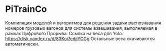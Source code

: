 # PiTrainCo
Компиляция моделей и лагоритмов для решения задачи распознавания номеров грузовых вагонов для системы взвешивания, выполняемая в рамках Цифрового Прорыва.
Ссылка на веса для Yolo: https://disk.yandex.ru/d/83Koi7edjjYCGg
Остальные веса скачиваются автоматически.
